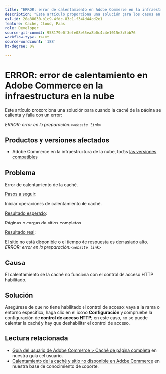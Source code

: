 ```yaml
---
title: "ERROR: error de calentamiento en Adobe Commerce en la infraestructura en la nube"
description: "Este artículo proporciona una solución para los casos en los que la caché de la página se esté calentando y falle con un error:"
exl-id: 20a88030-b1c9-4fdc-83c1-f344d44cd2e1
feature: Cache, Cloud, Paas
role: Developer
source-git-commit: 958179e0f3efe08e65ea8b0c4c4e1015e3c5bb76
workflow-type: tm+mt
source-wordcount: '188'
ht-degree: 0%

---
```


# ERROR: error de calentamiento en Adobe Commerce en la infraestructura en la nube

Este artículo proporciona una solución para cuando la caché de la página se calienta y falla con un error:

*ERROR: error en la preparación:`<website link>`*

## Productos y versiones afectados

* Adobe Commerce en la infraestructura de la nube, todas [las versiones compatibles](https://magento.com/sites/default/files/magento-software-lifecycle-policy.pdf)

## Problema

Error de calentamiento de la caché.

<u>Pasos a seguir</u>:

Iniciar operaciones de calentamiento de caché.

<u>Resultado esperado</u>:

Páginas o cargas de sitios completos.

<u>Resultado real</u>:

El sitio no está disponible o el tiempo de respuesta es demasiado alto. *ERROR: error en la preparación:`<website link>`*

## Causa

El calentamiento de la caché no funciona con el control de acceso HTTP habilitado.

## Solución

Asegúrese de que no tiene habilitado el control de acceso: vaya a la rama o entorno específico, haga clic en el icono **Configuración** y compruebe la configuración de **control de acceso HTTP**; en este caso, no se puede calentar la caché y hay que deshabilitar el control de acceso.

## Lectura relacionada

* [Guía del usuario de Adobe Commerce > Caché de página completa](https://docs.magento.com/user-guide/system/cache-full-page.html) en nuestra guía del usuario.
* [Calentamiento de la caché y sitio no disponible en Adobe Commerce](/help/troubleshooting/miscellaneous/cache-warming-up-and-site-unavailable-on-magento.md) en nuestra base de conocimiento de soporte.
